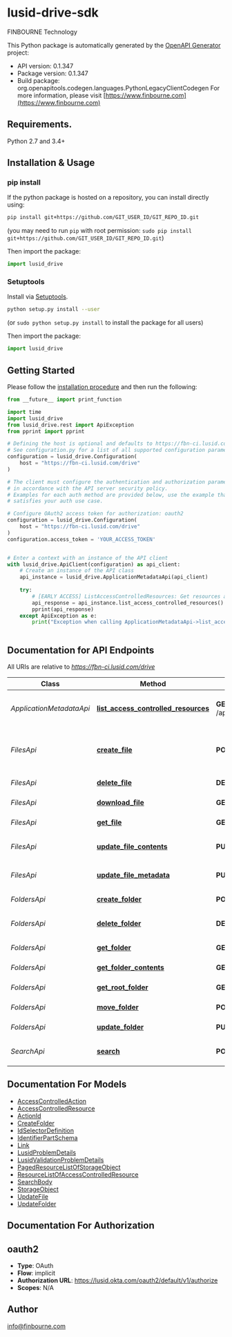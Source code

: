 # lusid-drive-sdk
FINBOURNE Technology

This Python package is automatically generated by the [OpenAPI Generator](https://openapi-generator.tech) project:

- API version: 0.1.347
- Package version: 0.1.347
- Build package: org.openapitools.codegen.languages.PythonLegacyClientCodegen
For more information, please visit [https://www.finbourne.com](https://www.finbourne.com)

## Requirements.

Python 2.7 and 3.4+

## Installation & Usage
### pip install

If the python package is hosted on a repository, you can install directly using:

```sh
pip install git+https://github.com/GIT_USER_ID/GIT_REPO_ID.git
```
(you may need to run `pip` with root permission: `sudo pip install git+https://github.com/GIT_USER_ID/GIT_REPO_ID.git`)

Then import the package:
```python
import lusid_drive
```

### Setuptools

Install via [Setuptools](http://pypi.python.org/pypi/setuptools).

```sh
python setup.py install --user
```
(or `sudo python setup.py install` to install the package for all users)

Then import the package:
```python
import lusid_drive
```

## Getting Started

Please follow the [installation procedure](#installation--usage) and then run the following:

```python
from __future__ import print_function

import time
import lusid_drive
from lusid_drive.rest import ApiException
from pprint import pprint

# Defining the host is optional and defaults to https://fbn-ci.lusid.com/drive
# See configuration.py for a list of all supported configuration parameters.
configuration = lusid_drive.Configuration(
    host = "https://fbn-ci.lusid.com/drive"
)

# The client must configure the authentication and authorization parameters
# in accordance with the API server security policy.
# Examples for each auth method are provided below, use the example that
# satisfies your auth use case.

# Configure OAuth2 access token for authorization: oauth2
configuration = lusid_drive.Configuration(
    host = "https://fbn-ci.lusid.com/drive"
)
configuration.access_token = 'YOUR_ACCESS_TOKEN'


# Enter a context with an instance of the API client
with lusid_drive.ApiClient(configuration) as api_client:
    # Create an instance of the API class
    api_instance = lusid_drive.ApplicationMetadataApi(api_client)
    
    try:
        # [EARLY ACCESS] ListAccessControlledResources: Get resources available for access control
        api_response = api_instance.list_access_controlled_resources()
        pprint(api_response)
    except ApiException as e:
        print("Exception when calling ApplicationMetadataApi->list_access_controlled_resources: %s\n" % e)
    
```

## Documentation for API Endpoints

All URIs are relative to *https://fbn-ci.lusid.com/drive*

Class | Method | HTTP request | Description
------------ | ------------- | ------------- | -------------
*ApplicationMetadataApi* | [**list_access_controlled_resources**](docs/ApplicationMetadataApi.md#list_access_controlled_resources) | **GET** /api/metadata/access/resources | [EARLY ACCESS] ListAccessControlledResources: Get resources available for access control
*FilesApi* | [**create_file**](docs/FilesApi.md#create_file) | **POST** /api/files | [BETA] CreateFile: Uploads a file to Lusid Drive. If using an SDK, consider using the UploadAsStreamAsync function for larger files instead.
*FilesApi* | [**delete_file**](docs/FilesApi.md#delete_file) | **DELETE** /api/files/{id} | [BETA] DeleteFile: Deletes a file from Drive.
*FilesApi* | [**download_file**](docs/FilesApi.md#download_file) | **GET** /api/files/{id}/contents | [BETA] DownloadFile: Download the file from Drive.
*FilesApi* | [**get_file**](docs/FilesApi.md#get_file) | **GET** /api/files/{id} | [BETA] GetFile: Get a file stored in Drive.
*FilesApi* | [**update_file_contents**](docs/FilesApi.md#update_file_contents) | **PUT** /api/files/{id}/contents | [BETA] UpdateFileContents: Updates contents of a file in Drive.
*FilesApi* | [**update_file_metadata**](docs/FilesApi.md#update_file_metadata) | **PUT** /api/files/{id} | [BETA] UpdateFileMetadata: Updates metadata for a file in Drive.
*FoldersApi* | [**create_folder**](docs/FoldersApi.md#create_folder) | **POST** /api/folders | [BETA] CreateFolder: Create a new folder in LUSID Drive
*FoldersApi* | [**delete_folder**](docs/FoldersApi.md#delete_folder) | **DELETE** /api/folders/{id} | [BETA] DeleteFolder: Delete a specified folder and all subfolders
*FoldersApi* | [**get_folder**](docs/FoldersApi.md#get_folder) | **GET** /api/folders/{id} | [BETA] GetFolder: Get metadata of folder
*FoldersApi* | [**get_folder_contents**](docs/FoldersApi.md#get_folder_contents) | **GET** /api/folders/{id}/contents | [BETA] GetFolderContents: List contents of a folder
*FoldersApi* | [**get_root_folder**](docs/FoldersApi.md#get_root_folder) | **GET** /api/folders | [BETA] GetRootFolder: List contents of root folder
*FoldersApi* | [**move_folder**](docs/FoldersApi.md#move_folder) | **POST** /api/folders/{id} | [BETA] MoveFolder: Move files to specified folder
*FoldersApi* | [**update_folder**](docs/FoldersApi.md#update_folder) | **PUT** /api/folders/{id} | [BETA] UpdateFolder: Update an existing folder&#39;s name, path
*SearchApi* | [**search**](docs/SearchApi.md#search) | **POST** /api/search | [BETA] Search: Search for a file or folder with a given name and path


## Documentation For Models

 - [AccessControlledAction](docs/AccessControlledAction.md)
 - [AccessControlledResource](docs/AccessControlledResource.md)
 - [ActionId](docs/ActionId.md)
 - [CreateFolder](docs/CreateFolder.md)
 - [IdSelectorDefinition](docs/IdSelectorDefinition.md)
 - [IdentifierPartSchema](docs/IdentifierPartSchema.md)
 - [Link](docs/Link.md)
 - [LusidProblemDetails](docs/LusidProblemDetails.md)
 - [LusidValidationProblemDetails](docs/LusidValidationProblemDetails.md)
 - [PagedResourceListOfStorageObject](docs/PagedResourceListOfStorageObject.md)
 - [ResourceListOfAccessControlledResource](docs/ResourceListOfAccessControlledResource.md)
 - [SearchBody](docs/SearchBody.md)
 - [StorageObject](docs/StorageObject.md)
 - [UpdateFile](docs/UpdateFile.md)
 - [UpdateFolder](docs/UpdateFolder.md)


## Documentation For Authorization


## oauth2

- **Type**: OAuth
- **Flow**: implicit
- **Authorization URL**: https://lusid.okta.com/oauth2/default/v1/authorize
- **Scopes**: N/A


## Author

info@finbourne.com


